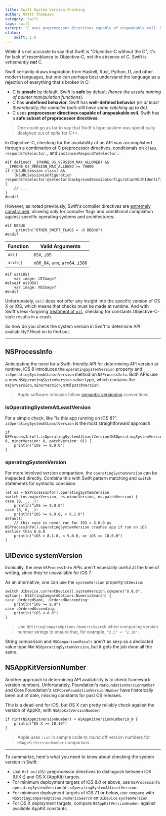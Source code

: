 ```yaml
---
title: Swift System Version Checking
author: Mattt Thompson
category: Swift
tags: swift
excerpt: "C uses preprocessor directives capable of unspeakable evil. Swift has a safe subset of preprocessor directives. So how do we check system version for API compatibility?"
status:
    swift: 1.0
---
```


While it's not accurate to say that Swift is "Objective-C without the C", it's for lack of resemblance to Objective-C, not the absence of C. Swift is _vehemently_ **_not_** C.

Swift certainly draws inspiration from Haskell, Rust, Python, D, and other modern languages, but one can perhaps best understand the language as a rejection of everything that's broken in C:

- C is **unsafe** by default. Swift is **safe** by default _(hence the `unsafe` naming of pointer manipulation functions)_.
- C has **undefined behavior**. Swift has **well-defined behavior** _(or at least theoretically; the compiler tools still have some catching up to do)_.
- C uses **preprocessor directives capable of unspeakable evil**. Swift has a **safe subset of preprocessor directives**.

> One could go as far to say that Swift's type system was specifically designed out of _spite_ for C++.

In Objective-C, checking for the availability of an API was accomplished through a combination of C preprocessor directives, conditionals on `class`, `respondsToSelector:`, and `instancesRespondToSelector:`:

~~~{objective-c}
#if defined(__IPHONE_OS_VERSION_MAX_ALLOWED) && __IPHONE_OS_VERSION_MAX_ALLOWED >= 70000
if ([NSURLSession class] &&
    [NSURLSessionConfiguration respondsToSelector:@selector(backgroundSessionConfigurationWithIdentifier:)]) {
    // ...
}
#endif
~~~

However, as noted previously, Swift's compiler directives are [extremely constrained](https://developer.apple.com/library/ios/documentation/Swift/Conceptual/BuildingCocoaApps/InteractingWithCAPIs.html#//apple_ref/doc/uid/TP40014216-CH8-XID_20), allowing only for compiler flags and conditional compilation against specific operating systems and architectures:

~~~{swift}
#if DEBUG
     println("OTHER_SWIFT_FLAGS = -D DEBUG")
#endif
~~~

| Function | Valid Arguments                    |
|----------|------------------------------------|
| `os()`   | `OSX`, `iOS`                      |
| `arch()` | `x86_64`, `arm`, `arm64`, `i386`   |

~~~{swift}
#if os(iOS)
    var image: UIImage?
#elseif os(OSX)
    var image: NSImage?
#endif
~~~

Unfortunately, `os()` does not offer any insight into the specific version of OS X or iOS, which means that checks must be made at runtime. And with Swift's less-forgiving [treatment of `nil`](http://nshipster.com/nil/), checking for constants Objective-C-style results in a crash.

So how do you check the system version in Swift to determine API availability? Read on to find out.

* * *

## NSProcessInfo

Anticipating the need for a Swift-friendly API for determining API version at runtime, iOS 8 introduces the `operatingSystemVersion` property and `isOperatingSystemAtLeastVersion` method on `NSProcessInfo`. Both APIs use a new `NSOperatingSystemVersion` value type, which contains the `majorVersion`, `minorVersion`, and `patchVersion`.

> Apple software releases follow [semantic versioning](http://semver.org) conventions.

### isOperatingSystemAtLeastVersion

For a simple check, like "is this app running on iOS 8?", `isOperatingSystemAtLeastVersion` is the most straightforward approach.

~~~{swift}
if NSProcessInfo().isOperatingSystemAtLeastVersion(NSOperatingSystemVersion(majorVersion: 8, minorVersion: 0, patchVersion: 0)) {
    println("iOS >= 8.0.0")
}
~~~

### operatingSystemVersion

For more involved version comparison, the `operatingSystemVersion` can be inspected directly. Combine this with Swift pattern matching and `switch` statements for syntactic concision:

~~~{swift}
let os = NSProcessInfo().operatingSystemVersion
switch (os.majorVersion, os.minorVersion, os.patchVersion) {
case (9, _, _):
    println("iOS >= 9.0.0")
case (8, 0, _):
    println("iOS >= 8.0.0, < 8.1.0")
default:
    // this case is never run for IOS < 8.0.0 as NSProcessInfo().operatingSystemVersion crashes app if run on iOS earlier than 8.0.0
    println("iOS > 8.1.0, < 9.0.0, or iOS >= 10.0.0")
}
~~~

## UIDevice systemVersion

Ironically, the new `NSProcessInfo` APIs aren't especially useful at the time of writing, since they're unavailable for iOS 7.

As an alternative, one can use the `systemVersion` property `UIDevice`:

~~~{swift}
switch UIDevice.currentDevice().systemVersion.compare("8.0.0", options: NSStringCompareOptions.NumericSearch) {
case .OrderedSame, .OrderedDescending:
    println("iOS >= 8.0")
case .OrderedAscending:
    println("iOS < 8.0")
}
~~~

> Use `NSStringCompareOptions.NumericSearch` when comparing version number strings to ensure that, for example, `"2.5" < "2.10"`.

String comparison and `NSComparisonResult` aren't as sexy as a dedicated value type like `NSOperatingSystemVersion`, but it gets the job done all the same.

## NSAppKitVersionNumber

Another approach to determining API availability is to check framework version numbers. Unfortunately, Foundation's `NSFoundationVersionNumber` and Core Foundation's `kCFCoreFoundationVersionNumber` have historically been out of date, missing constants for past OS releases.

This is a dead-end for iOS, but OS X can pretty reliably check against the version of AppKit, with `NSAppKitVersionNumber`:

~~~{swift}
if rint(NSAppKitVersionNumber) > NSAppKitVersionNumber10_9 {
    println("OS X >= 10.10")
}
~~~

> Apple uses `rint` in sample code to round off version numbers for `NSAppKitVersionNumber` comparison.

* * *

To summarize, here's what you need to know about checking the system version in Swift:

- Use `#if os(iOS)` preprocessor directives to distinguish between iOS (UIKit) and OS X (AppKit) targets.
- For minimum deployment targets of iOS 8.0 or above, use `NSProcessInfo` `operatingSystemVersion` or `isOperatingSystemAtLeastVersion`.
- For minimum deployment targets of iOS 7.1 or below, use `compare` with `NSStringCompareOptions.NumericSearch` on `UIDevice` `systemVersion`.
- For OS X deployment targets, compare `NSAppKitVersionNumber` against available AppKit constants.
